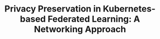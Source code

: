 ---
paper_type: Conference
title: "Privacy Preservation in Kubernetes-based Federated Learning: A Networking Approach"
authors:  "Juan Marcelo Parra Ullauri, Luis F. Gonzalez, Anderson C Bravalheri, Rasheed Hussain, Xenofon Vasilakos, Ivan Vidal, Francisco Valera, Reza Nejabati, Dimitra Simeonidou"
journal_title: "IEEE INFOCOM proceedings 2023"
doi: "Not Yet Available"
repository_link: https://research-information.bris.ac.uk/en/publications/privacy-preservation-in-kubernetes-based-federated-learning-a-net
relevance: "With the standardisation and ongoing deployment of 5G networks, significant efforts have been dedicated by both industry and academia to research future networks in order to meet the projected demand for connectivity. The forthcoming telecommunications networks are anticipated to exhibit a higher degree of distribution, heterogeneity, intelligence, and proximity to end-users than ever before. In order to address these challenges, distributed ML approaches are expected to play a key role. In this paper, we analyse the diferent security and privacy related aspects of deploying the distributed ML approach Federated Learning (FL) in containarised environments as CNFs."
---